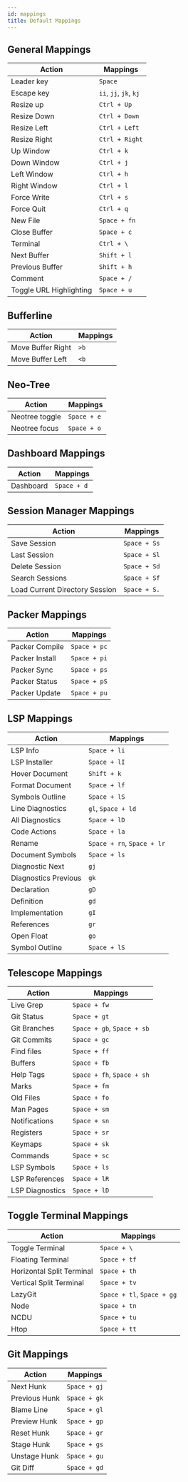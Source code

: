 ```yaml
---
id: mappings
title: Default Mappings
---
```


## General Mappings

| Action                  | Mappings               |
| ----------------------- | ---------------------- |
| Leader key              | `Space`                |
| Escape key              | `ii`, `jj`, `jk`, `kj` |
| Resize up               | `Ctrl + Up`            |
| Resize Down             | `Ctrl + Down`          |
| Resize Left             | `Ctrl + Left`          |
| Resize Right            | `Ctrl + Right`         |
| Up Window               | `Ctrl + k`             |
| Down Window             | `Ctrl + j`             |
| Left Window             | `Ctrl + h`             |
| Right Window            | `Ctrl + l`             |
| Force Write             | `Ctrl + s`             |
| Force Quit              | `Ctrl + q`             |
| New File                | `Space + fn`           |
| Close Buffer            | `Space + c`            |
| Terminal                | `Ctrl + \`             |
| Next Buffer             | `Shift + l`            |
| Previous Buffer         | `Shift + h`            |
| Comment                 | `Space + /`            |
| Toggle URL Highlighting | `Space + u`            |

## Bufferline

| Action            | Mappings |
| ----------------- | -------- |
| Move Buffer Right | `>b`     |
| Move Buffer Left  | `<b`     |

## Neo-Tree

| Action         | Mappings    |
| -------------- | ----------- |
| Neotree toggle | `Space + e` |
| Neotree focus  | `Space + o` |

## Dashboard Mappings

| Action    | Mappings    |
| --------- | ----------- |
| Dashboard | `Space + d` |

## Session Manager Mappings

| Action                         | Mappings     |
| ------------------------------ | ------------ |
| Save Session                   | `Space + Ss` |
| Last Session                   | `Space + Sl` |
| Delete Session                 | `Space + Sd` |
| Search Sessions                | `Space + Sf` |
| Load Current Directory Session | `Space + S.` |

## Packer Mappings

| Action         | Mappings     |
| -------------- | ------------ |
| Packer Compile | `Space + pc` |
| Packer Install | `Space + pi` |
| Packer Sync    | `Space + ps` |
| Packer Status  | `Space + pS` |
| Packer Update  | `Space + pu` |

## LSP Mappings

| Action               | Mappings                   |
| -------------------- | -------------------------- |
| LSP Info             | `Space + li`               |
| LSP Installer        | `Space + lI`               |
| Hover Document       | `Shift + k`                |
| Format Document      | `Space + lf`               |
| Symbols Outline      | `Space + lS`               |
| Line Diagnostics     | `gl`, `Space + ld`         |
| All Diagnostics      | `Space + lD`               |
| Code Actions         | `Space + la`               |
| Rename               | `Space + rn`, `Space + lr` |
| Document Symbols     | `Space + ls`               |
| Diagnostic Next      | `gj`                       |
| Diagnostics Previous | `gk`                       |
| Declaration          | `gD`                       |
| Definition           | `gd`                       |
| Implementation       | `gI`                       |
| References           | `gr`                       |
| Open Float           | `go`                       |
| Symbol Outline       | `Space + lS`               |

## Telescope Mappings

| Action          | Mappings                   |
| --------------- | -------------------------- |
| Live Grep       | `Space + fw`               |
| Git Status      | `Space + gt`               |
| Git Branches    | `Space + gb`, `Space + sb` |
| Git Commits     | `Space + gc`               |
| Find files      | `Space + ff`               |
| Buffers         | `Space + fb`               |
| Help Tags       | `Space + fh`, `Space + sh` |
| Marks           | `Space + fm`               |
| Old Files       | `Space + fo`               |
| Man Pages       | `Space + sm`               |
| Notifications   | `Space + sn`               |
| Registers       | `Space + sr`               |
| Keymaps         | `Space + sk`               |
| Commands        | `Space + sc`               |
| LSP Symbols     | `Space + ls`               |
| LSP References  | `Space + lR`               |
| LSP Diagnostics | `Space + lD`               |

## Toggle Terminal Mappings

| Action                    | Mappings                   |
| ------------------------- | -------------------------- |
| Toggle Terminal           | `Space + \`                |
| Floating Terminal         | `Space + tf`               |
| Horizontal Split Terminal | `Space + th`               |
| Vertical Split Terminal   | `Space + tv`               |
| LazyGit                   | `Space + tl`, `Space + gg` |
| Node                      | `Space + tn`               |
| NCDU                      | `Space + tu`               |
| Htop                      | `Space + tt`               |

## Git Mappings

| Action        | Mappings     |
| ------------- | ------------ |
| Next Hunk     | `Space + gj` |
| Previous Hunk | `Space + gk` |
| Blame Line    | `Space + gl` |
| Preview Hunk  | `Space + gp` |
| Reset Hunk    | `Space + gr` |
| Stage Hunk    | `Space + gs` |
| Unstage Hunk  | `Space + gu` |
| Git Diff      | `Space + gd` |
